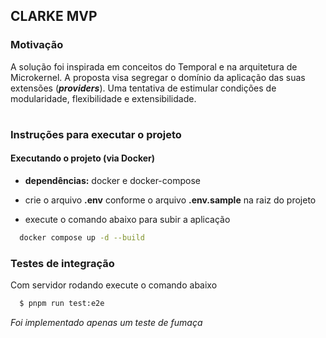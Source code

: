 <h2>CLARKE MVP</h2>

<h3>Motivação </h3>

A solução foi inspirada em conceitos do Temporal e na arquitetura de Microkernel. A proposta visa segregar o domínio da aplicação das suas extensões (**_providers_**). Uma tentativa de estimular condições de modularidade, flexibilidade e extensibilidade.

#

<h3>Instruções para executar o projeto </h3>

<h4>Executando o projeto (via Docker) </h4>

- **dependências:** docker e docker-compose

- crie o arquivo **.env** conforme o arquivo **.env.sample** na raiz do projeto

- execute o comando abaixo para subir a aplicação

```zsh
  docker compose up -d --build
```

<h3>Testes de integração</h3>

Com servidor rodando execute o comando abaixo

```zsh
  $ pnpm run test:e2e
```

_Foi implementado apenas um teste de fumaça_

#
